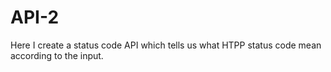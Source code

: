 # API-2

Here I create a status code API which tells us what HTPP status code mean according to the input.
